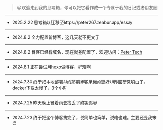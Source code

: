 > 😀欢迎来到我的思考箱，你可以把它看作成一个专属于我的日记或者朋友圈
---
- 2025.2.22
思考箱以迁移至https://peter267.zeabur.app/essay
---
- 2024.8.2
全力配置新博客，这几天就不更文了
---
- 2024.8.2
博客已经有域名，现在就差配置了，欢迎访问：[Peter Tech](https://peter267.zeabur.app/)
---
- 2024.8.1
正在尝试用hexo做博客，好难啊
---
- 2024.7.30
终于把本地部署AI的那期博客承诺的更好UI界面研究明白了，docker下载太慢了，3个小时
---
- 2024.7.25
昨天晚上冒着雨去找丢了的钥匙😪
---
- 2024.7.23
终于把这个博客搞完了，说简单也简单，说难也难。主要还是我笨😊
